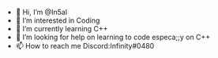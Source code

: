 - 👋 Hi, I’m @In5al
- 👀 I’m interested in Coding
- 🌱 I’m currently learning C++
- 💞️ I’m looking for help on learning to code especa;;y on C++
- 📫 How to reach me Discord:Infinity#0480


